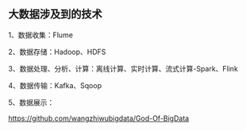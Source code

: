 ## 大数据涉及到的技术

1、数据收集：Flume

2、数据存储：Hadoop、HDFS

3、数据处理、分析、计算：离线计算、实时计算、流式计算-Spark、Flink

4、数据传输：Kafka、Sqoop

5、数据展示：





https://github.com/wangzhiwubigdata/God-Of-BigData
